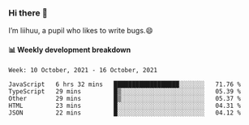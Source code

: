 ### Hi there 👋
I’m liihuu, a pupil who likes to write bugs.😄


#### 📊 Weekly development breakdown
<!--START_SECTION:waka-->
```text
Week: 10 October, 2021 - 16 October, 2021

JavaScript   6 hrs 32 mins   ██████████████████░░░░░░░   71.76 % 
TypeScript   29 mins         █▒░░░░░░░░░░░░░░░░░░░░░░░   05.39 % 
Other        29 mins         █▒░░░░░░░░░░░░░░░░░░░░░░░   05.37 % 
HTML         23 mins         █░░░░░░░░░░░░░░░░░░░░░░░░   04.31 % 
JSON         22 mins         █░░░░░░░░░░░░░░░░░░░░░░░░   04.12 % 
```
<!--END_SECTION:waka-->

<!--
**liihuu/liihuu** is a ✨ _special_ ✨ repository because its `README.md` (this file) appears on your GitHub profile.

Here are some ideas to get you started:

- 🔭 I’m currently working on ...
- 🌱 I’m currently learning ...
- 👯 I’m looking to collaborate on ...
- 🤔 I’m looking for help with ...
- 💬 Ask me about ...
- 📫 How to reach me: ...
- 😄 Pronouns: ...
- ⚡ Fun fact: ...
-->
